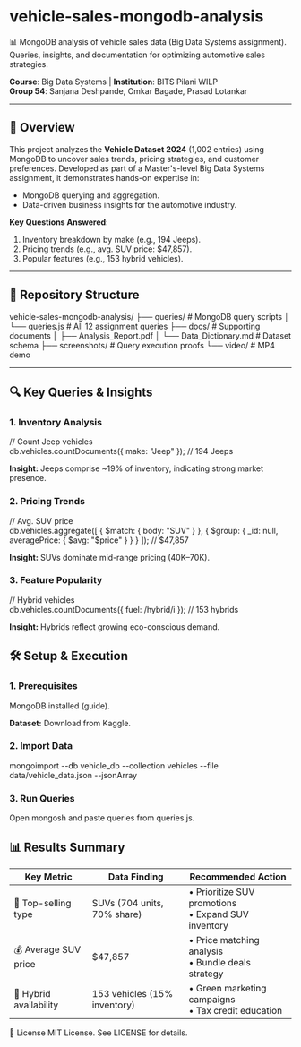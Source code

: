 # vehicle-sales-mongodb-analysis
📊 MongoDB analysis of vehicle sales data (Big Data Systems assignment).   Queries, insights, and documentation for optimizing automotive sales strategies.  

**Course**: Big Data Systems | **Institution**: BITS Pilani WILP  
**Group 54**: Sanjana Deshpande, Omkar Bagade, Prasad Lotankar  

---

## 📌 Overview  
This project analyzes the **Vehicle Dataset 2024** (1,002 entries) using MongoDB to uncover sales trends, pricing strategies, and customer preferences. Developed as part of a Master's-level Big Data Systems assignment, it demonstrates hands-on expertise in:  
- MongoDB querying and aggregation.  
- Data-driven business insights for the automotive industry.  

**Key Questions Answered**:  
1. Inventory breakdown by make (e.g., 194 Jeeps).  
2. Pricing trends (e.g., avg. SUV price: $47,857).  
3. Popular features (e.g., 153 hybrid vehicles).  

---

## 📂 Repository Structure
vehicle-sales-mongodb-analysis/
├── queries/ # MongoDB query scripts
│ └── queries.js # All 12 assignment queries 
├── docs/ # Supporting documents
│ ├── Analysis_Report.pdf
│ └── Data_Dictionary.md # Dataset schema
├── screenshots/ # Query execution proofs
└── video/ # MP4 demo 


---

## 🔍 Key Queries & Insights  
### 1. Inventory Analysis  
// Count Jeep vehicles  
db.vehicles.countDocuments({ make: "Jeep" });  // 194 Jeeps

**Insight:** Jeeps comprise ~19% of inventory, indicating strong market presence.

###  2. Pricing Trends
// Avg. SUV price  
db.vehicles.aggregate([
  { $match: { body: "SUV" } },
  { $group: { _id: null, averagePrice: { $avg: "$price" } } }
]);  // $47,857

**Insight:** SUVs dominate mid-range pricing (40K–70K).

### 3. Feature Popularity
// Hybrid vehicles  
db.vehicles.countDocuments({ fuel: /hybrid/i });  // 153 hybrids

**Insight:** Hybrids reflect growing eco-conscious demand.

## 🛠️ Setup & Execution
### 1. Prerequisites
MongoDB installed (guide).

**Dataset:** Download from Kaggle.

### 2. Import Data
mongoimport --db vehicle_db --collection vehicles --file data/vehicle_data.json --jsonArray

### 3. Run Queries
Open mongosh and paste queries from queries.js.

## 📊 Results Summary

| **Key Metric**          | **Data Finding**                 | **Recommended Action**                   |
|-------------------------|----------------------------------|------------------------------------------|
| 🚗 Top-selling type     | SUVs (704 units, 70% share)      | • Prioritize SUV promotions<br>• Expand SUV inventory |
| 💰 Average SUV price   | $47,857                          | • Price matching analysis<br>• Bundle deals strategy |
| 🌿 Hybrid availability | 153 vehicles (15% inventory)     | • Green marketing campaigns<br>• Tax credit education |
📜 License
MIT License. See LICENSE for details.
